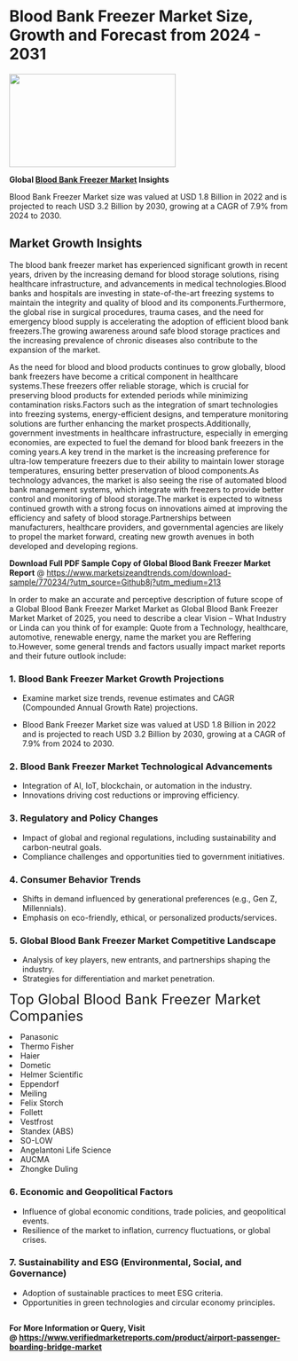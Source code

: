 <H1>Blood Bank Freezer Market Size, Growth and Forecast from 2024 - 2031</H1><img class="aligncenter size-medium wp-image-584254" src="https://thirdeyenews.in/wp-content/uploads/2024/09/Global-Market-Research-300x168.jpeg" alt="" width="300" height="168" /><p><strong>Global&nbsp;<a href="https://www.marketsizeandtrends.com/download-sample/770234/?utm_source=Github8j?utm_medium=213">Blood Bank Freezer Market</a> Insights</strong></p><p>Blood Bank Freezer Market size was valued at USD 1.8 Billion in 2022 and is projected to reach USD 3.2 Billion by 2030, growing at a CAGR of 7.9% from 2024 to 2030.</p><p><h2>Market Growth Insights</h2> <p>The blood bank freezer market has experienced significant growth in recent years, driven by the increasing demand for blood storage solutions, rising healthcare infrastructure, and advancements in medical technologies.Blood banks and hospitals are investing in state-of-the-art freezing systems to maintain the integrity and quality of blood and its components.Furthermore, the global rise in surgical procedures, trauma cases, and the need for emergency blood supply is accelerating the adoption of efficient blood bank freezers.The growing awareness around safe blood storage practices and the increasing prevalence of chronic diseases also contribute to the expansion of the market.</p> <p>As the need for blood and blood products continues to grow globally, blood bank freezers have become a critical component in healthcare systems.These freezers offer reliable storage, which is crucial for preserving blood products for extended periods while minimizing contamination risks.Factors such as the integration of smart technologies into freezing systems, energy-efficient designs, and temperature monitoring solutions are further enhancing the market prospects.Additionally, government investments in healthcare infrastructure, especially in emerging economies, are expected to fuel the demand for blood bank freezers in the coming years.A key trend in the market is the increasing preference for ultra-low temperature freezers due to their ability to maintain lower storage temperatures, ensuring better preservation of blood components.As technology advances, the market is also seeing the rise of automated blood bank management systems, which integrate with freezers to provide better control and monitoring of blood storage.The market is expected to witness continued growth with a strong focus on innovations aimed at improving the efficiency and safety of blood storage.Partnerships between manufacturers, healthcare providers, and governmental agencies are likely to propel the market forward, creating new growth avenues in both developed and developing regions.</p> <p><span class=""><strong>Download Full PDF Sample Copy of Global Blood Bank Freezer Market Report</strong> @ <a href="https://www.marketsizeandtrends.com/download-sample/770234/?utm_source=Github8j?utm_medium=213" target="_blank">https://www.marketsizeandtrends.com/download-sample/770234/?utm_source=Github8j?utm_medium=213</a></span></p><p>In order to make an accurate and perceptive description of future scope of a Global&nbsp;Blood Bank Freezer Market Market as Global&nbsp;Blood Bank Freezer Market Market of 2025, you need to describe a clear Vision &ndash; What Industry or Linda can you think of for example: Quote from a Technology, healthcare, automotive, renewable energy, name the market you are Reffering to.However, some general trends and factors usually impact market reports and their future outlook include:</p><h3>1.&nbsp;<strong>Blood Bank Freezer Market Growth Projections</strong></h3><ul><li>Examine market size trends, revenue estimates and CAGR (Compounded Annual Growth Rate) projections.</li><li><p>Blood Bank Freezer Market size was valued at USD 1.8 Billion in 2022 and is projected to reach USD 3.2 Billion by 2030, growing at a CAGR of 7.9% from 2024 to 2030.</p></li></ul><h3>2.&nbsp;<strong>Blood Bank Freezer Market Technological Advancements</strong></h3><ul><li>Integration of AI, IoT, blockchain, or automation in the industry.</li><li>Innovations driving cost reductions or improving efficiency.</li></ul><h3>3.&nbsp;<strong>Regulatory and Policy Changes</strong></h3><ul><li>Impact of global and regional regulations, including sustainability and carbon-neutral goals.</li><li>Compliance challenges and opportunities tied to government initiatives.</li></ul><h3>4.&nbsp;<strong>Consumer Behavior Trends</strong></h3><ul><li>Shifts in demand influenced by generational preferences (e.g., Gen Z, Millennials).</li><li>Emphasis on eco-friendly, ethical, or personalized products/services.</li></ul><h3>5.&nbsp;<strong>Global Blood Bank Freezer Market Competitive Landscape</strong></h3><ul><li>Analysis of key players, new entrants, and partnerships shaping the industry.</li><li>Strategies for differentiation and market penetration.</li></ul><p data-pm-slice="1 1 []"><span style="color: inherit; font-family: inherit; font-size: 25px;">Top Global Blood Bank Freezer Market Companies</span></p><div class="" data-test-id=""><p><li>Panasonic</li><li> Thermo Fisher</li><li> Haier</li><li> Dometic</li><li> Helmer Scientific</li><li> Eppendorf</li><li> Meiling</li><li> Felix Storch</li><li> Follett</li><li> Vestfrost</li><li> Standex (ABS)</li><li> SO-LOW</li><li> Angelantoni Life Science</li><li> AUCMA</li><li> Zhongke Duling</li></p></div><h3>6.&nbsp;<strong>Economic and Geopolitical Factors</strong></h3><ul><li>Influence of global economic conditions, trade policies, and geopolitical events.</li><li>Resilience of the market to inflation, currency fluctuations, or global crises.</li></ul><h3>7.&nbsp;<strong>Sustainability and ESG (Environmental, Social, and Governance)</strong></h3><ul><li>Adoption of sustainable practices to meet ESG criteria.</li><li>Opportunities in green technologies and circular economy principles.</li></ul><h2><strong style="font-size: 14px;">For More Information or Query, Visit @&nbsp;</strong><a style="background-color: #ffffff; font-size: 14px;" href="https://www.marketsizeandtrends.com/report/blood-bank-freezer-market/" target="_blank">https://www.verifiedmarketreports.com/product/airport-passenger-boarding-bridge-market</a></h2>